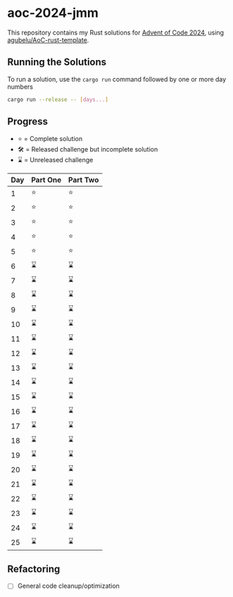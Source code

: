 # aoc-2024-jmm

This repository contains my Rust solutions for [Advent of Code 2024](https://adventofcode.com/2024),
using [agubelu/AoC-rust-template](https://github.com/agubelu/AoC-rust-template/tree/master).

## Running the Solutions

To run a solution, use the `cargo run` command followed by one or more day numbers

```bash
cargo run --release -- [days...]
```

## Progress

- :star: = Complete solution
- :hammer_and_wrench: = Released challenge but incomplete solution
- :hourglass: = Unreleased challenge

| Day | Part One    | Part Two    |
|-----|-------------|-------------|
| 1   | :star:      | :star:      |
| 2   | :star:      | :star:      |
| 3   | :star:      | :star:      |
| 4   | :star:      | :star:      |
| 5   | :star:      | :star:      |
| 6   | :hourglass: | :hourglass: |
| 7   | :hourglass: | :hourglass: |
| 8   | :hourglass: | :hourglass: |
| 9   | :hourglass: | :hourglass: |
| 10  | :hourglass: | :hourglass: |
| 11  | :hourglass: | :hourglass: |
| 12  | :hourglass: | :hourglass: |
| 13  | :hourglass: | :hourglass: |
| 14  | :hourglass: | :hourglass: |
| 15  | :hourglass: | :hourglass: |
| 16  | :hourglass: | :hourglass: |
| 17  | :hourglass: | :hourglass: |
| 18  | :hourglass: | :hourglass: |
| 19  | :hourglass: | :hourglass: |
| 20  | :hourglass: | :hourglass: |
| 21  | :hourglass: | :hourglass: |
| 22  | :hourglass: | :hourglass: |
| 23  | :hourglass: | :hourglass: |
| 24  | :hourglass: | :hourglass: |
| 25  | :hourglass: | :hourglass: |

## Refactoring

- [ ] General code cleanup/optimization
